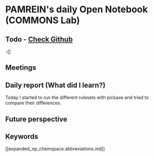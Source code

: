 
# PAMREIN's daily Open Notebook (COMMONS Lab)

## Todo - [Check Github](https://github.com/orgs/commons-research/projects/2/views/1)
-[]


## Meetings



## Daily report (What did I learn?)
Today I started to run the different rulesets with pickaxe and tried to compare their differences.


## Future perspective



## Keywords
[[expanded_np_chemspace.abbreviations.md]]
